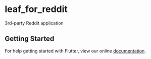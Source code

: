 # leaf_for_reddit

3rd-party Reddit application

## Getting Started

For help getting started with Flutter, view our online
[documentation](https://flutter.io/).
